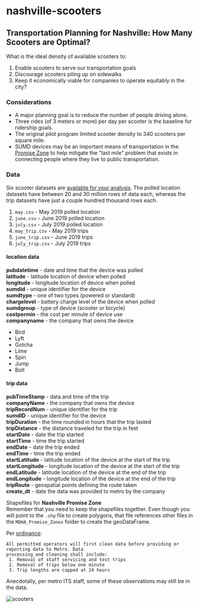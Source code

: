 # nashville-scooters

## Transportation Planning for Nashville: How Many Scooters are Optimal?
 What is the ideal density of available scooters to:
1.  Enable scooters to serve our transportation goals
2. Discourage scooters piling up on sidewalks
3. Keep it economically viable for companies to operate equitably in the city?
### Considerations
* A major planning goal is to reduce the number of people driving alone.
* Three rides (of 3 meters or more) per day per scooter is the baseline for ridership goals.
* The original pilot program limited scooter density to 340 scooters per square mile.  
* SUMD devices may be an important means of transportation in the [Promise Zone](https://www.nashville.gov/News-Media/News-Article/ID/5355/HUD-Awards-Nashville-Communities-with-Promise-Zone-Designation.aspx) to help mitigate the "last mile" problem that exists in connecting people where they live to public transportation.

### Data
Six scooter datasets are [available for your analysis](https://drive.google.com/drive/folders/10u81gy8_dWs77c-Kbk8IqjW9Vmgo8PEJ?usp=sharing). The polled location datasets have between 20 and 30 million rows of data each, whereas the trip datasets have just a couple hundred thousand rows each.
1. `may.csv` - May 2019 polled location
2. `june.csv` - June 2019 polled location 
3. `july.csv` - July 2019 polled location
4. `may_trip.csv` - May 2019 trips
5. `june_trip.csv` - June 2019 trips
6. `july_trip.csv` - July 2019 trips
  
#### location data
**pubdatetime** - date and time that the device was polled  
**latitude** - latitude location of device when polled  
**longitude** - longitude location of device when polled  
**sumdid** - unique identifier for the device  
**sumdtype** - one of two types (powered or standard)  
**chargelevel** - battery charge level of the device when polled  
**sumdgroup** - type of device (scooter or bicycle)  
**costpermin** - the cost per minute of device use  
**companyname** - the company that owns the device  
- Bird  
- Lyft  
- Gotcha  
- Lime  
- Spin  
- Jump  
- Bolt

#### trip data
**pubTimeStamp** - data and time of the trip   
**companyName** - the company that owns the device  
**tripRecordNum** - unique identifier for the trip  
**sumdID** - unique identifier for the device  
**tripDuration** - the time rounded in hours that the trip lasted  
**tripDistance** - the distance traveled for the trip in feet  
**startDate** - date the trip started  
**startTime** - time the trip started  
**endDate** - date the trip ended  
**endTime** - time the trip ended  
**startLatitude** - latitude location of the device at the start of the trip  
**startLongitude** - longitude location of the device at the start of the trip   
**endLatitude** - latitude location of the device at the end of the trip   
**endLongitude** - longitude location of the device at the end of the trip   
**tripRoute** - geospatial points defining the route taken  
**create_dt** - date the data was provided to metro by the company

Shapefiles for **Nashville Promise Zone**  
Remember that you need to keep the shapefiles together. Even though you will point to the `.shp` file to create polygons, that file references other files in the `MDHA_Promise_Zones` folder to create the geoDataFrame.  

Per [ordinance](https://www.nashville.gov/Metro-Clerk/Legislative/Ordinances/Details/7d2cf076-b12c-4645-a118-b530577c5ee8/2015-2019/BL2018-1202.aspx): 
```
All permitted operators will first clean data before providing or reporting data to Metro. Data 
processing and cleaning shall include:  
 1. Removal of staff servicing and test trips
 2. Removal of trips below one minute
 3. Trip lengths are capped at 24 hours
 ```
Anecdotally, per metro ITS staff, some of these observations may still be in the data.    

![scooters](images/scooters.jpeg)

